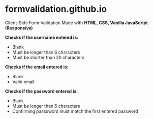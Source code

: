 # formvalidation.github.io
Client-Side Form Validation Made with <strong>HTML, CSS, Vanilla JavaScript (Responsive)</strong>

<strong>Checks if the username entered is:</strong><br>
- Blank<br>
- Must be longer than 6 characters<br>
- Must be shorter than 20 characters<br>

<strong>Checks if the email entered is:</strong><br>
- Blank<br>
- Valid email<br>

<strong>Checks if the password entered is:</strong><br>
- Blank<br>
- Must be longer than 6 characters
- Confirming passsword must match the first entered password
